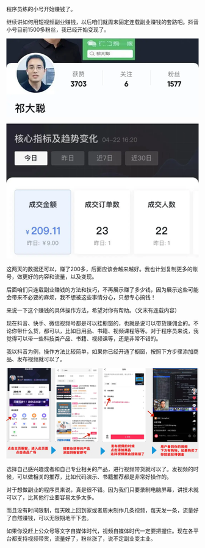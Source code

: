 程序员练的小号开始赚钱了。



继续讲如何用短视频副业赚钱，以后咱们就周末固定连载副业赚钱的套路吧。抖音小号目前1500多粉丝，我已经开始变现了。



![Image](https://raw.githubusercontent.com/qicongmark/blob-img/master/20220426/640.5ttl0p8pauo0.webp)

![Image](https://raw.githubusercontent.com/qicongmark/blob-img/master/20220426/641.3rcb6i8d5dy0.webp)



这两天的数据还可以，赚了200多，后面应该会越来越好。我也计划复制更多的账号，做更好的内容和流量，以及变现。



后面咱们只连载副业赚钱的方法和技巧，不再展示赚了多少钱，因为展示这些可能会带来不必要的麻烦，我不想被这些事情分心，只想专心搞钱！



来说一下这个赚钱的具体操作方法，希望对你有帮助。（文末有连载内容）



现在抖音、快手、微信视频号都是可以挂橱窗的，也就是说可以带货赚佣金的。不论你带什么货，都可以，比如日用品、书籍、视频课程等等。对于程序员来说，我觉得可以带一些科技类产品、书籍、视频课等，还是非常不错的。



我以抖音为例，操作方法比较简单，如果你已经开通了橱窗，按照下方步骤添加商品、发布视频就可以了。



![Image](https://raw.githubusercontent.com/qicongmark/blob-img/master/20220426/642.6l51ivsw4eo0.webp)



选择自己感兴趣或者和自己专业相关的产品，进行视频带货就可以了。发视频的时候，可以做相关的推荐，比如代码演示、书籍推荐都是非常好操作的。



对于想做副业的程序员来说，真是很不错。因为我们只要录制电脑屏幕，讲技术就可以了，比其他行业要容易太多太多。



而且没有时间限制，每天晚上回到家或者周末制作几条视频，每天发一条，流量好了自然赚钱，可以无限期地干下去。



如果你没赶上公众号等文字自媒体时代，视频自媒体时代一定要把握住。现在各平台都支持视频带货，流量好了，粉丝涨了，说不定副业变主业。